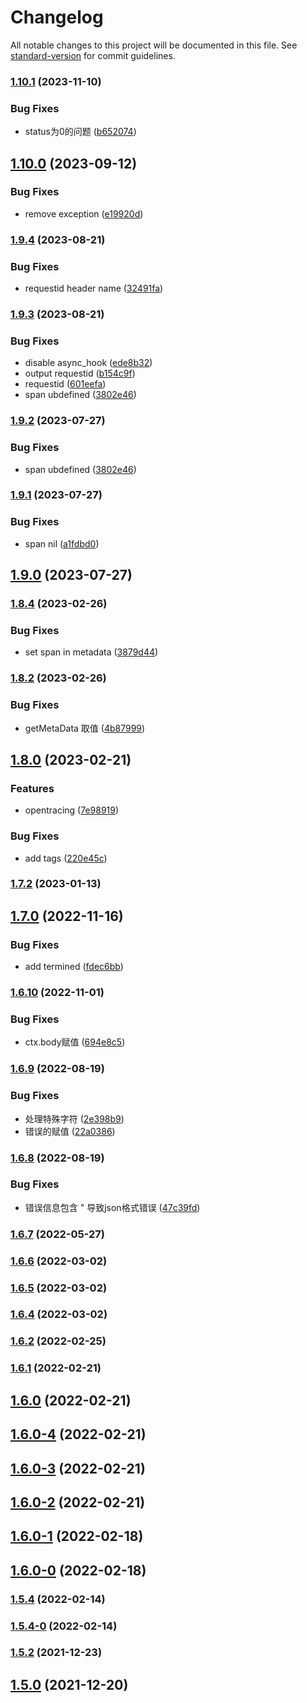 # Changelog

All notable changes to this project will be documented in this file. See [standard-version](https://github.com/conventional-changelog/standard-version) for commit guidelines.

### [1.10.1](https://github.com/koatty/koatty_trace/compare/v1.10.0...v1.10.1) (2023-11-10)


### Bug Fixes

* status为0的问题 ([b652074](https://github.com/koatty/koatty_trace/commit/b652074ee8d41a1d863dbead6fa2158caed79cdc))

## [1.10.0](https://github.com/koatty/koatty_trace/compare/v1.9.4...v1.10.0) (2023-09-12)


### Bug Fixes

* remove exception ([e19920d](https://github.com/koatty/koatty_trace/commit/e19920d08d4864e27a94fc54ff1e009780f73ef9))

### [1.9.4](https://github.com/koatty/koatty_trace/compare/v1.9.3...v1.9.4) (2023-08-21)


### Bug Fixes

* requestid header name ([32491fa](https://github.com/koatty/koatty_trace/commit/32491fa2cd0d391d68bf5958403e122fae96d18d))

### [1.9.3](https://github.com/koatty/koatty_trace/compare/v1.9.1...v1.9.3) (2023-08-21)


### Bug Fixes

* disable async_hook ([ede8b32](https://github.com/koatty/koatty_trace/commit/ede8b32d875271f232c2a31122ca81583ce69438))
* output requestid ([b154c9f](https://github.com/koatty/koatty_trace/commit/b154c9fc755a5fbc8c920600bcc4efcd3c57ede6))
* requestid ([601eefa](https://github.com/koatty/koatty_trace/commit/601eefaf6bba70da6295f5c66f818a3775b8c427))
* span ubdefined ([3802e46](https://github.com/koatty/koatty_trace/commit/3802e46254cf60c424f8faaf561efea5c6e9d066))

### [1.9.2](https://github.com/koatty/koatty_trace/compare/v1.9.1...v1.9.2) (2023-07-27)


### Bug Fixes

* span ubdefined ([3802e46](https://github.com/koatty/koatty_trace/commit/3802e46254cf60c424f8faaf561efea5c6e9d066))

### [1.9.1](https://github.com/koatty/koatty_trace/compare/v1.9.0...v1.9.1) (2023-07-27)


### Bug Fixes

* span nil ([a1fdbd0](https://github.com/koatty/koatty_trace/commit/a1fdbd03ae4ac0ffc938c693c71fd03771fc1d56))

## [1.9.0](https://github.com/koatty/koatty_trace/compare/v1.8.4...v1.9.0) (2023-07-27)

### [1.8.4](https://github.com/koatty/koatty_trace/compare/v1.8.2...v1.8.4) (2023-02-26)


### Bug Fixes

* set span in metadata ([3879d44](https://github.com/koatty/koatty_trace/commit/3879d443a9640fc750323ef7af4b7fcda5f58bb4))

### [1.8.2](https://github.com/koatty/koatty_trace/compare/v1.8.0...v1.8.2) (2023-02-26)


### Bug Fixes

* getMetaData 取值 ([4b87999](https://github.com/koatty/koatty_trace/commit/4b879995b1e244a8867d01b09166e8dd30e44251))

## [1.8.0](https://github.com/koatty/koatty_trace/compare/v1.7.2...v1.8.0) (2023-02-21)


### Features

* opentracing ([7e98919](https://github.com/koatty/koatty_trace/commit/7e98919a1099a7834766f57a04aefb069615de24))


### Bug Fixes

* add tags ([220e45c](https://github.com/koatty/koatty_trace/commit/220e45c9a8460019e1bc2fdac6a0617107c9e622))

### [1.7.2](https://github.com/koatty/koatty_trace/compare/v1.7.0...v1.7.2) (2023-01-13)

## [1.7.0](https://github.com/koatty/koatty_trace/compare/v1.6.10...v1.7.0) (2022-11-16)


### Bug Fixes

* add termined ([fdec6bb](https://github.com/koatty/koatty_trace/commit/fdec6bbf63b0944daa911a89565e0135443aaffe))

### [1.6.10](https://github.com/koatty/koatty_trace/compare/v1.6.9...v1.6.10) (2022-11-01)


### Bug Fixes

* ctx.body赋值 ([694e8c5](https://github.com/koatty/koatty_trace/commit/694e8c582504e4876bf74334e2fcb2a046c93e9e))

### [1.6.9](https://github.com/koatty/koatty_trace/compare/v1.6.8...v1.6.9) (2022-08-19)


### Bug Fixes

* 处理特殊字符 ([2e398b9](https://github.com/koatty/koatty_trace/commit/2e398b9b749943586b1de9d3b1284403cd7c00f9))
* 错误的赋值 ([22a0386](https://github.com/koatty/koatty_trace/commit/22a038612bfbd119e7fe7c65c9a0012685a96a1f))

### [1.6.8](https://github.com/koatty/koatty_trace/compare/v1.6.7...v1.6.8) (2022-08-19)


### Bug Fixes

* 错误信息包含 " 导致json格式错误 ([47c39fd](https://github.com/koatty/koatty_trace/commit/47c39fd16e65980c8bcfd3b8a7b0b0ae2fdc1849))

### [1.6.7](https://github.com/koatty/koatty_trace/compare/v1.6.6...v1.6.7) (2022-05-27)

### [1.6.6](https://github.com/koatty/koatty_trace/compare/v1.6.5...v1.6.6) (2022-03-02)

### [1.6.5](https://github.com/koatty/koatty_trace/compare/v1.6.4...v1.6.5) (2022-03-02)

### [1.6.4](https://github.com/koatty/koatty_trace/compare/v1.6.2...v1.6.4) (2022-03-02)

### [1.6.2](https://github.com/koatty/koatty_trace/compare/v1.6.1...v1.6.2) (2022-02-25)

### [1.6.1](https://github.com/koatty/koatty_trace/compare/v1.6.0...v1.6.1) (2022-02-21)

## [1.6.0](https://github.com/koatty/koatty_trace/compare/v1.6.0-4...v1.6.0) (2022-02-21)

## [1.6.0-4](https://github.com/koatty/koatty_trace/compare/v1.6.0-3...v1.6.0-4) (2022-02-21)

## [1.6.0-3](https://github.com/koatty/koatty_trace/compare/v1.6.0-2...v1.6.0-3) (2022-02-21)

## [1.6.0-2](https://github.com/koatty/koatty_trace/compare/v1.6.0-1...v1.6.0-2) (2022-02-21)

## [1.6.0-1](https://github.com/koatty/koatty_trace/compare/v1.6.0-0...v1.6.0-1) (2022-02-18)

## [1.6.0-0](https://github.com/koatty/koatty_trace/compare/v1.5.4...v1.6.0-0) (2022-02-18)

### [1.5.4](https://github.com/koatty/koatty_trace/compare/v1.5.4-0...v1.5.4) (2022-02-14)

### [1.5.4-0](https://github.com/koatty/koatty_trace/compare/v1.5.2...v1.5.4-0) (2022-02-14)

### [1.5.2](https://github.com/koatty/koatty_trace/compare/v1.5.0...v1.5.2) (2021-12-23)

## [1.5.0](https://github.com/koatty/koatty_trace/compare/v1.4.30...v1.5.0) (2021-12-20)
